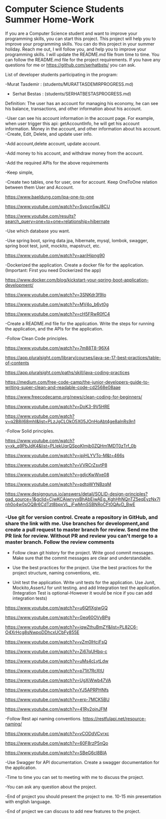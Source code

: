 # Computer Science Students Summer Home-Work

If you are a Computer Science student and want to improve your programming skills, you can start this project. This project will help you to improve your programming skills. You can do this project in your summer holiday.
Reach me out, I will follow you, and help you to improve your programming skills. I will update the README.md file from time to time. You can follow the README.md file for the project requirements.
If you have any questions for me or https://github.com/serhatbsts/ you can ask. 

List of developer students participating in the program:

-Murat Tasdemir : (students/MURATTASDEMIRPROGRESS.md)
- Serhat Bestas : (students/SERHATBESTASPROGRESS.md)

Definition: The user has an account for managing his economy, he can see his balance, transactions, and other information about his account.

-User can see his account information in the account page.
For example, when user trigger this api: getAccountInfo, he will get his account information. Money in the account, and other information about his account.
-Create, Edit, Delete, and update user info.

-Add account,delete account, update account.

-Add money to his account, and withdraw money from the account.

-Add the required APIs for the above requirements

-Keep simple, 

-Create two tables, one for user, one for account. Keep OneToOne relation between them User and Account.

https://www.baeldung.com/jpa-one-to-one

https://www.youtube.com/watch?v=Svpcn5wJ8CU

https://www.youtube.com/results?search_query=one+to+one+relationship+hibernate

-Use which database you want.

-Use spring boot, spring data jpa, hibernate, mysql, lombok, swagger, spring boot test, junit, mockito, mapstruct, etc.

https://www.youtube.com/watch?v=aariHjpng90

-Dockerized the application. Create a docker file for the application.(Important: First you need Dockerized the app)

https://www.docker.com/blog/kickstart-your-spring-boot-application-development/

https://www.youtube.com/watch?v=3SNKdr3f9Io

https://www.youtube.com/watch?v=MV4o_b6vt0g

https://www.youtube.com/watch?v=cH5FRwR0fC4

-Create a README.md file for the application. Write the steps for running the application, and the APIs for the application.

-Follow Clean Code principles.

https://www.youtube.com/watch?v=7m88T8-96X4

https://app.pluralsight.com/library/courses/java-se-17-best-practices/table-of-contents

https://app.pluralsight.com/paths/skill/java-coding-practices

https://medium.com/free-code-camp/the-junior-developers-guide-to-writing-super-clean-and-readable-code-cd2568e08aae

https://www.freecodecamp.org/news/clean-coding-for-beginners/

https://www.youtube.com/watch?v=DoK3-9V5HRE

https://www.youtube.com/watch?v=q2B8iI68mhI&list=PLzJgCLOkO5X05JOnHoAbt4ge8alnRs9n1

-Follow Solid principles.

https://www.youtube.com/watch?v=xk_q9PbJdK4&list=PLlekUqrQSpoKlmjb0ZQHm1MDT0zTrf_0b

https://www.youtube.com/watch?v=jpjHLYVTo-M&t=466s

https://www.youtube.com/watch?v=VVRCrZsvtP8

https://www.youtube.com/watch?v=gdjcKwWxe08

https://www.youtube.com/watch?v=pdtpWYNBzqM

https://www.designgurus.io/answers/detail/SOLID-design-principles?gad_source=1&gclid=CjwKCAjwrvyxBhAbEiwAEg_KghHhNQnTZ5eqEyzNx7Inh0o4w0sOQ8r6CdTzt8bpxVL_jFwMmSSBNRoCFt0QAvD_BwE

### -Use git for version control. Create a repository in GitHub, and share the link with me. Use branches for development,and create a pull request to master branch for review. Send me the PR link for review. Without PR and review you can't merge to a master branch. Follow the review comments

- Follow clean git history for the project. Write good commit messages. Make sure that the commit messages are clear and understandable.

- Use the best practices for the project. Use the best practices for the project structure, naming conventions, etc.

- Unit test the application. Write unit tests for the application. Use Junit, Mockito,AssertJ for unit testing.
and add Integration test the application.(Integration Test is optional-However it would be nice if you can add integration tests)

https://www.youtube.com/watch?v=u6QfIXgjwGQ

https://www.youtube.com/watch?v=Geq60OVyBPg

https://www.youtube.com/watch?v=jqwZthuBmZY&list=PL82C6-O4XrHcg8sNwpoDDhcxUCbFy855E

https://www.youtube.com/watch?v=vZm0lHciFsQ

https://www.youtube.com/watch?v=Zi67qUHbq-c

https://www.youtube.com/watch?v=uMs4cLytLdw

https://www.youtube.com/watch?v=p71it7RcXtU

https://www.youtube.com/watch?v=UgXiWwb47VA

https://www.youtube.com/watch?v=YJ5APRPHNfs

https://www.youtube.com/watch?v=erp-7MCK5BU

https://www.youtube.com/watch?v=41Ry2ojnJFM

-Follow Rest api naming conventions. https://restfulapi.net/resource-naming/

https://www.youtube.com/watch?v=vCODdVCvrxc

https://www.youtube.com/watch?v=60F8rzP5nQo

https://www.youtube.com/watch?v=SBeG6cl8BlA

-Use Swagger for API documentation. Create a swagger documentation for the application.


-Time to time you can set to meeting with me to discuss the project.

-You can ask any question about the project.

-End of project you should present the project to me. 10-15 min presentation with english language.

-End of project we can discuss to add new features to the project.

